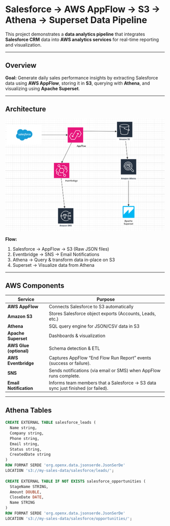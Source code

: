 # Salesforce → AWS AppFlow → S3 → Athena → Superset Data Pipeline

This project demonstrates a **data analytics pipeline** that integrates **Salesforce CRM** data into **AWS analytics services** for real-time reporting and visualization.

---

## Overview

**Goal:** Generate daily sales performance insights by extracting Salesforce data using **AWS AppFlow**, storing it in **S3**, querying with **Athena**, and visualizing using **Apache Superset**.

---

##  Architecture

![Architecture Diagram](architecture-diagram.png)

**Flow:**
1. Salesforce → AppFlow → S3 (Raw JSON files)
2. Eventbridge → SNS → Email Notifications
3. Athena → Query & transform data in-place on S3
4. Superset → Visualize data from Athena

---

## AWS Components

| Service | Purpose |
|----------|----------|
| **AWS AppFlow** | Connects Salesforce to S3 automatically |
| **Amazon S3** | Stores Salesforce object exports (Accounts, Leads, etc.) |
| **Athena** | SQL query engine for JSON/CSV data in S3 |
| **Apache Superset** | Dashboards & visualization |
| **AWS Glue (optional)** | Schema detection & ETL |
| **AWS Eventbridge**  | Captures AppFlow “End Flow Run Report” events (success or failure).|
| **SNS**  | Sends notifications (via email or SMS) when AppFlow runs complete. |
| **Email Notification**  | Informs team members that a Salesforce → S3 data sync just finished (or failed). |

---

## Athena Tables

```sql
CREATE EXTERNAL TABLE salesforce_leads (
  Name string,
  Company string,
  Phone string,
  Email string,
  Status string,
  CreatedDate string
)
ROW FORMAT SERDE 'org.openx.data.jsonserde.JsonSerDe'
LOCATION 's3://my-sales-data/salesforce/leads/';

CREATE EXTERNAL TABLE IF NOT EXISTS salesforce_opportunities (
  StageName STRING,
  Amount DOUBLE,
  CloseDate DATE,
  Name STRING
)
ROW FORMAT SERDE 'org.openx.data.jsonserde.JsonSerDe'
LOCATION 's3://my-sales-data/salesforce/opportunities/';
